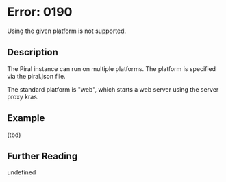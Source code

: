 # Error: 0190

Using the given platform is not supported.

## Description

The Piral instance can run on multiple platforms. The platform is specified via
the piral.json file.

The standard platform is "web", which starts a web server using the server
proxy kras.

## Example

(tbd)

## Further Reading

undefined
